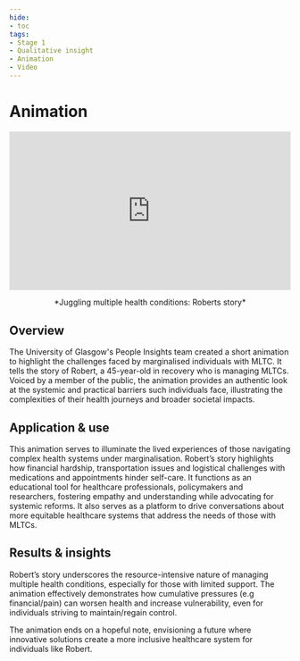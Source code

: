 ```yaml
---
hide:
- toc
tags:
- Stage 1
- Qualitative insight
- Animation
- Video
---
```

# Animation

<div>
  <div style="position:relative;padding-top:56.25%;">
    <iframe src="https://www.youtube.com/embed/uJiVUPFFXBw" frameborder="0" allowfullscreen style="position:absolute;top:0;left:0;width:100%;height:100%;"></iframe>
  </div>
</div>

<p style="text-align:center;">*Juggling multiple health conditions: Roberts story*</p>

## Overview 

The University of Glasgow's People Insights team created a short animation to highlight the challenges faced by marginalised individuals with MLTC. It tells the story of Robert, a 45-year-old in recovery who is managing MLTCs. Voiced by a member of the public, the animation provides an authentic look at the systemic and practical barriers such individuals face, illustrating the complexities of their health journeys and broader societal impacts.

## Application & use

This animation serves to illuminate the lived experiences of those navigating complex health systems under marginalisation. Robert’s story highlights how financial hardship, transportation issues and logistical challenges with medications and appointments hinder self-care. It functions as an educational tool for healthcare professionals, policymakers and researchers, fostering empathy and understanding while advocating for systemic reforms. It also serves as a platform to drive conversations about more equitable healthcare systems that address the needs of those with MLTCs.

## Results & insights

Robert’s story underscores the resource-intensive nature of managing multiple health conditions, especially for those with limited support. The animation effectively demonstrates how cumulative pressures (e.g financial/pain) can worsen health and increase vulnerability, even for individuals striving to maintain/regain control.  

The animation ends on a hopeful note, envisioning a future where innovative solutions create a more inclusive healthcare system for individuals like Robert. 
